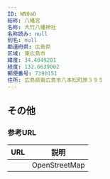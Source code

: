 ```yaml
---
ID: WN0aO
総称: 八幡宮
名称: 大竹八幡神社
名称読み: null
別名: null
都道府県: 広島県
区域: 東広島市
緯度: 34.4049201
経度: 132.6639002
郵便番号: 7390151
住所: 広島県東広島市八本松町原３９５
---
```


## その他

### 参考URL

| URL | 説明          |
| --- | ------------- |
|     | OpenStreetMap |
